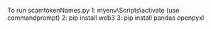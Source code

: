 To run scamtokenNames.py
1: myenv\Scripts\activate (use commandprompt)
2: pip install web3
3: pip install pandas openpyxl
